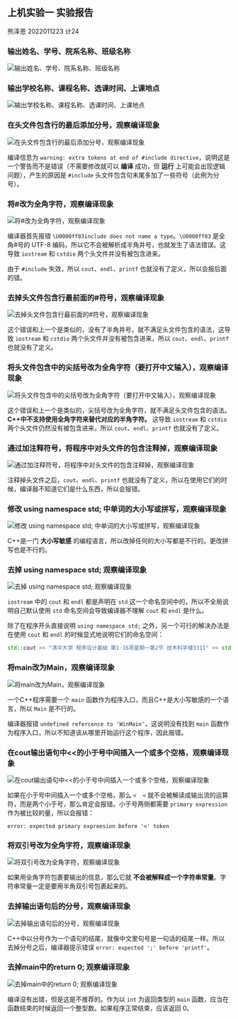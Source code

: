 ## 上机实验一 实验报告

熊泽恩 2022011223 计24

### 输出姓名、学号、院系名称、班级名称

![输出姓名、学号、院系名称、班级名称](./01.png)

### 输出学校名称、课程名称、选课时间、上课地点

![输出学校名称、课程名称、选课时间、上课地点](./02.png)

### 在头文件包含行的最后添加分号，观察编译现象

![在头文件包含行的最后添加分号，观察编译现象](./1.png)

编译信息为 `warning: extra tokens at end of #include directive`，说明这是一个警告而不是错误（不需要修改就可以 **编译** 成功，但 **运行** 上可能会出现逻辑问题），产生的原因是 `#include` 头文件包含句末尾多加了一些符号（此例为分号）。

### 将#改为全角字符，观察编译现象

![将#改为全角字符，观察编译现象](./2.png)

编译器首先报错 `\U0000ff03include does not name a type`。`\U0000ff03` 是全角#号的 UTF-8 编码，所以它不会被解析成半角井号，也就发生了语法错误。这导致 `iostream` 和 `cstdio` 两个头文件并没有被包含进来。

由于 `#include` 失效，所以 `cout`、`endl`、`printf` 也就没有了定义，所以会报后面的错。

### 去掉头文件包含行最前面的#符号，观察编译现象

![去掉头文件包含行最前面的#符号，观察编译现象](./3.png)

这个错误和上一个是类似的，没有了半角井号，就不满足头文件包含的语法，这导致 `iostream` 和 `cstdio` 两个头文件并没有被包含进来，所以 `cout`、`endl`、`printf` 也就没有了定义。

### 将头文件包含中的尖括号改为全角字符（要打开中文输入），观察编译现象

![将头文件包含中的尖括号改为全角字符（要打开中文输入），观察编译现象](./4.png)

这个错误和上一个是类似的，尖括号改为全角字符，就不满足头文件包含的语法。**C++中不支持使用全角字符来替代对应的半角字符。** 这导致 `iostream` 和 `cstdio` 两个头文件仍然没有被包含进来，所以 `cout`、`endl`、`printf` 也就没有了定义。

### 通过加注释符号，将程序中对头文件的包含注释掉，观察编译现象

![通过加注释符号，将程序中对头文件的包含注释掉，观察编译现象](./5.png)

注释掉头文件之后，`cout`、`endl`、`printf` 也就没有了定义，所以在使用它们的时候，编译器不知道它们是什么东西，所以会报错。

### 修改 using namespace std; 中单词的大小写或拼写，观察编译现象

![修改 using namespace std; 中单词的大小写或拼写，观察编译现象](./6.png)

C++是一门 **大小写敏感** 的编程语言，所以改掉任何的大小写都是不行的。更改拼写也是不行的。

### 去掉 using namespace std; 观察编译现象

![去掉 using namespace std; 观察编译现象](./7.png)

`iostream` 中的 `cout` 和 `endl` 都是声明在 `std` 这一个命名空间中的，所以不全局说明自己默认使用 `std` 命名空间会导致编译器不理解 `cout` 和 `endl` 是什么。

除了在程序开头直接说明 `using namespace std;` 之外，另一个可行的解决办法是在使用 `cout` 和 `endl` 的时候显式地说明它们的命名空间：

```cpp
std::cout << "清华大学 程序设计基础 第1-16周星期一第2节 技术科学楼3311" << std::endl;
```

### 将main改为Main，观察编译现象

![将main改为Main，观察编译现象](./8.png)

一个C++程序需要一个 `main` 函数作为程序入口，而且C++是大小写敏感的一个语言，所以 `Main` 是不行的。

编译器报错 `undefined refercence to 'WinMain'`，这说明没有找到 `main` 函数作为程序入口，所以不知道该从哪里开始运行这个程序，因此报错。

### 在cout输出语句中<<的小于号中间插入一个或多个空格，观察编译现象

![在cout输出语句中<<的小于号中间插入一个或多个空格，观察编译现象](./9.png)

如果在小于号中间插入一个或多个空格，那么 `<  <` 就不会被解读成输出流的运算符，而是两个小于号，那么肯定会报错。小于号两侧都需要 `primary expression` 作为被比较的量，所以会报错：

`error: expected primary expreesion before '<' token`

### 将双引号改为全角字符，观察编译现象

![将双引号改为全角字符，观察编译现象](./10.png)

如果用全角字符包裹要输出的信息，那么它就 **不会被解释成一个字符串常量**。字符串常量一定是要用半角双引号包裹起来的。

### 去掉输出语句后的分号，观察编译现象

![去掉输出语句后的分号，观察编译现象](./11.png)

C++中以分号作为一个语句的结尾，就像中文里句号是一句话的结尾一样。所以去掉分号之后，编译器提示错误 `error: expected ';' before 'printf'`。

### 去掉main中的return 0; 观察编译现象

![去掉main中的return 0; 观察编译现象](./12.png)

编译没有出错，但是这是不推荐的。作为以 `int` 为返回类型的 `main` 函数，应当在函数结束的时候返回一个整型数。如果程序正常结束，应该返回 0。
